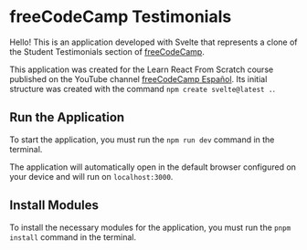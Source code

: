 # freeCodeCamp Testimonials
Hello! This is an application developed with Svelte that represents a clone of the Student Testimonials section of [freeCodeCamp](https://www.freecodecamp.org/espanol/).

This application was created for the Learn React From Scratch course published on the YouTube channel [freeCodeCamp Español](https://www.youtube.com/freecodecampespanol). Its initial structure was created with the command `npm create svelte@latest .`.

## Run the Application
To start the application, you must run the `npm run dev` command in the terminal.

The application will automatically open in the default browser configured on your device and will run on `localhost:3000`.

## Install Modules
To install the necessary modules for the application, you must run the `pnpm install` command in the terminal.
